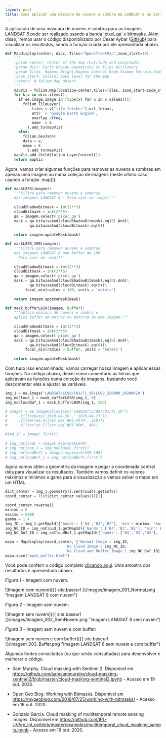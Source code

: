 ```yaml
---
layout: post
title: Como aplicar uma máscara de nuvens e sombra em LANDSAT 8 no Earth Engine com Python?
---
```


A aplicação de uma máscara de nuvens e sombra para as imagens LANDSAT 8 pode ser realizado usando a banda 'pixel_qa' e bitmasks. 
Além disso, iremos usar o código disponibilizado por Cesar Aybar ([GitHub](https://github.com/csaybar)) para visualizar os resultados, 
sendo a função criada por ele apresentada abaixo.

```python
def Mapdisplay(center, dicc, Tiles="OpensTreetMap",zoom_start=10):
    '''
    :param center: Center of the map (Latitude and Longitude).
    :param dicc: Earth Engine Geometries or Tiles dictionary
    :param Tiles: Mapbox Bright,Mapbox Control Room,Stamen Terrain,Stamen Toner,stamenwatercolor,cartodbpositron.
    :zoom_start: Initial zoom level for the map.
    :return: A folium.Map object.
    '''
    mapViz = folium.Map(location=center,tiles=Tiles, zoom_start=zoom_start)
    for k,v in dicc.items():
      if ee.image.Image in [type(x) for x in v.values()]:
        folium.TileLayer(
            tiles = v["tile_fetcher"].url_format,
            attr  = 'Google Earth Engine',
            overlay =True,
            name  = k
          ).add_to(mapViz)
      else:
        folium.GeoJson(
        data = v,
        name = k
          ).add_to(mapViz)
    mapViz.add_child(folium.LayerControl())
    return mapViz
```

Agora, vamos criar algumas funções para remover as nuvens e sombras em apenas uma imagem ou numa coleção de imagens (neste ultimo caso, usando a função .map()).

```python
def maskL8SR(imagem):
    '''Filtro para remover nuvens e sombras
    das imagens LANDSAT 8 - Para usar no .map()'''
    
    cloudShadowBitmask = int(2**3)
    cloudBitmask = int(2**5)
    qa = imagem.select('pixel_qa')
    mask = qa.bitwiseAnd(cloudShadowBitmask).eq(0).And(\
           qa.bitwiseAnd(cloudBitmask).eq(0))
        
    return imagem.updateMask(mask)

def maskL8SR_100(imagem):
    '''Filtro para remover nuvens e sombras
    das imagens LANDSAT 8 num buffer de 100
    - Para usar no .map()'''
    
    cloudShadowBitmask = int(2**3)
    cloudBitmask = int(2**5)
    qa = imagem.select('pixel_qa')
    mask = qa.bitwiseAnd(cloudShadowBitmask).eq(0).And(\
           qa.bitwiseAnd(cloudBitmask).eq(0))\
        .focal_min(radius = 100, units = 'meters')
          
    return imagem.updateMask(mask)

def mask_bufferL8SR(imagem, buffer):
    """Aplica máscara de nuvens e sombra e
    aplica buffer em metros no entorno de uma imagem."""
    
    cloudShadowBitmask = int(2**3)
    cloudBitmask = int(2**5)
    qa = imagem.select('pixel_qa')
    mask = qa.bitwiseAnd(cloudShadowBitmask).eq(0).And(\
           qa.bitwiseAnd(cloudBitmask).eq(0))\
        .focal_min(radius = buffer, units = 'meters')
          
    return imagem.updateMask(mask)
```

Com tudo isso encaminhado, vamos carregar nossa imagem e aplicar essas funções. 
No código abaixo, deixei como comentário as linhas que aplicavam as funções numa coleção de imagens, bastando você descomentar elas e ajustar as variáveis.

```python
img_1 = ee.Image('LANDSAT/LC08/C01/T1_SR/LC08_220080_20200420')
img_noCloud_1 = mask_bufferL8SR(img_1, 0)
img_noCloudBuf_1 = mask_bufferL8SR(img_1, 250)

# imageC = ee.ImageCollection('LANDSAT/LC08/C01/T1_SR')\
#     .filterDate('2020-04-20', '2020-04-21')\
#     .filter(ee.Filter.eq('WRS_PATH', 220))\
#     .filter(ee.Filter.eq('WRS_ROW', 80))

#img_1C = imageC.first()
    
# img_noCloudC = imageC.map(maskL8SR)
# img_noCloud_1 = img_noCloudC.first()
# img_noCloudBufC = imageC.map(maskL8SR_100)
# img_noCloudBuf_1 = img_noCloudBufC.first()
```

Agora vamos obter a geometria da imagem e pegar a coordenada central dela para visualizar os resultados.
Também vamos definir os valores máximos e mínimos e gama para a visualização e vamos salvar o mapa em um HTML.

```python
dict_center = img_1.geometry().centroid().getInfo()
coord_center = list(dict_center.values())[1]

coord_center.reverse()
minimo = 0
maximo = 6000
gamma = 1.4
img_ID = img_1.getMapId({'bands': ['B4','B3','B2'], 'min': minimo, 'max': maximo, 'gamma': gamma})
img_NC_ID = img_noCloud_1.getMapId({'bands': ['B4','B3','B2'], 'min': minimo, 'max': maximo, 'gamma': gamma})
img_NC_Buf_ID = img_noCloudBuf_1.getMapId({'bands': ['B4','B3','B2'], 'min': minimo, 'max': maximo, 'gamma': gamma})

mapa = Mapdisplay(coord_center, {'Normal Image': img_ID, 
                           'No Cloud Image': img_NC_ID, 
                           'No Cloud and Buffer Image': img_NC_Buf_ID})
mapa.save("mask_buffer.html")
```

Você pode conferir o código completo [clicando aqui](https://github.com/basquiroto/EEwP/blob/master/GEE_mask_buffer.py). 
Uma amostra dos resultados é apresentado abaixo.

_Figura 1_ - Imagem com nuvem:

![Imagem com nuvem]({{ site.baseurl }}/images/imagem_001_Normal.png "Imagem LANDSAT 8 com nuvem")

_Figura 2_ - Imagem sem nuvem:

![Imagem sem nuvem]({{ site.baseurl }}/images/imagem_002_SemNuvem.png "Imagem LANDSAT 8 sem nuvem")

_Figura 3_ - Imagem sem nuvem e com buffer:

![Imagem sem nuvem e com buffer]({{ site.baseurl }}/imagem_003_Buffer.png "Imagem LANDSAT 8 sem nuvem e com buffer")


Algumas fontes consultadas (ou que serão consultadas) para desenvolver e melhorar o código.
* Sam Murphy. Cloud masking with Sentinel 2. Disponível em https://github.com/samsammurphy/cloud-masking-sentinel2/blob/master/cloud-masking-sentinel2.ipynb - Acesso em 19 out. 2020.

* Open Geo Blog. Working with Bitmasks. Disponível em https://mygeoblog.com/2019/07/25/working-with-bitmasks/ - Acesso em 19 out. 2020.

* Gonzalo Garcia. Cloud masking of multitemporal remote sensing images. Disponível em https://github.com/IPL-UV/ee_ipl_uv/blob/master/examples/multitemporal_cloud_masking_sample.ipynb - Acesso em 19 out. 2020.

